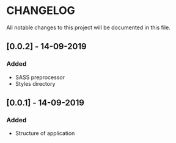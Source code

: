 # CHANGELOG
All notable changes to this project will be documented in this file.

## [0.0.2] - 14-09-2019
### Added
- SASS preprocessor
- Styles directory

## [0.0.1] - 14-09-2019
### Added
- Structure of application